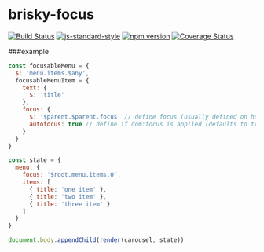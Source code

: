 # brisky-focus
<!-- VDOC.badges travis; standard; npm; coveralls -->
<!-- DON'T EDIT THIS SECTION (including comments), INSTEAD RE-RUN `vdoc` TO UPDATE -->
[![Build Status](https://travis-ci.org/vigour-io/brisky-focus.svg?branch=master)](https://travis-ci.org/vigour-io/brisky-focus)
[![js-standard-style](https://img.shields.io/badge/code%20style-standard-brightgreen.svg)](http://standardjs.com/)
[![npm version](https://badge.fury.io/js/brisky-focus.svg)](https://badge.fury.io/js/brisky-focus)
[![Coverage Status](https://coveralls.io/repos/github/vigour-io/brisky-focus/badge.svg?branch=master)](https://coveralls.io/github/vigour-io/brisky-focus?branch=master)
<!-- VDOC END -->

###example
```js
const focusableMenu = {
  $: 'menu.items.$any',
  focusableMenuItem = {
    text: {
      $: 'title'
    },
    focus: {
      $: '$parent.$parent.focus' // define focus (usually defined on holder)
      autofocus: true // define if dom:focus is applied (defaults to true)
    }
  }
}

const state = {
  menu: {
    focus: '$root.menu.items.0',
    items: [
      { title: 'one item' },
      { title: 'two item' },
      { title: 'three item' }
    ]
  }
}

document.body.appendChild(render(carousel, state))
```